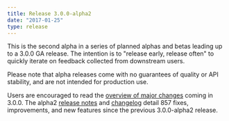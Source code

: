 ```yaml
---
title: Release 3.0.0-alpha2
date: "2017-01-25"
type: release
---
```

<!---
  Licensed under the Apache License, Version 2.0 (the "License");
  you may not use this file except in compliance with the License.
  You may obtain a copy of the License at

   http://www.apache.org/licenses/LICENSE-2.0

  Unless required by applicable law or agreed to in writing, software
  distributed under the License is distributed on an "AS IS" BASIS,
  WITHOUT WARRANTIES OR CONDITIONS OF ANY KIND, either express or implied.
  See the License for the specific language governing permissions and
  limitations under the License. See accompanying LICENSE file.
-->

This is the second alpha in a series of planned alphas and betas leading up to a 3.0.0 GA release. The intention is to "release early, release often" to quickly iterate on feedback collected from downstream users.

Please note that alpha releases come with no guarantees of quality or API stability, and are not intended for production use.

Users are encouraged to read the [overview of major changes](http://hadoop.apache.org/docs/r3.0.0-alpha2/index.html) coming
in 3.0.0. The alpha2 [release notes](http://hadoop.apache.org/docs/r3.0.0-alpha2/hadoop-project-dist/hadoop-common/release/3.0.0-alpha2/RELEASENOTES.3.0.0-alpha2.html)
and [changelog](http://hadoop.apache.org/docs/r3.0.0-alpha2/hadoop-project-dist/hadoop-common/release/3.0.0-alpha2/CHANGES.3.0.0-alpha2.html) detail 857 fixes, improvements, and new features since the previous 3.0.0-alpha2 release.
